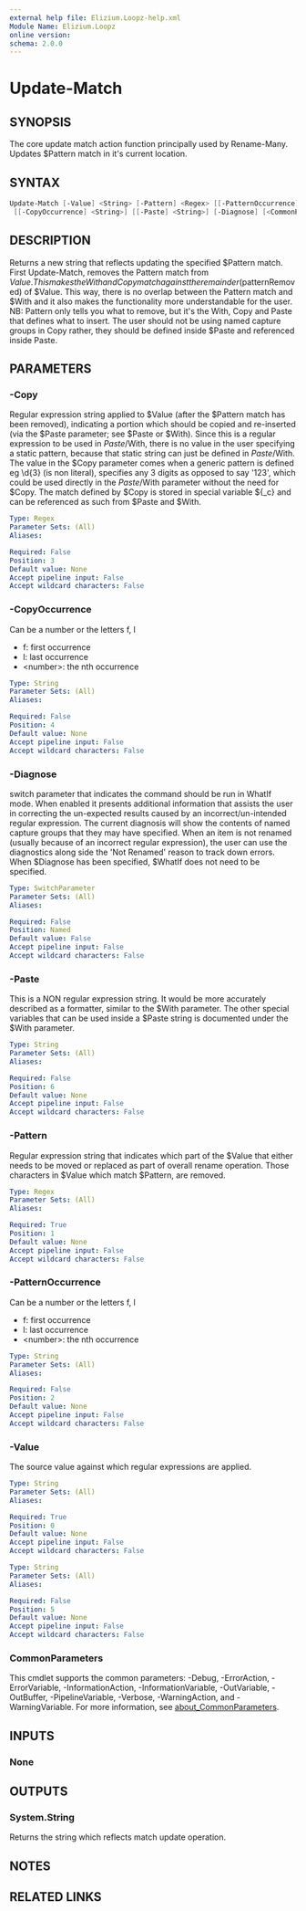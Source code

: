 ```yaml
---
external help file: Elizium.Loopz-help.xml
Module Name: Elizium.Loopz
online version:
schema: 2.0.0
---
```


# Update-Match

## SYNOPSIS

The core update match action function principally used by Rename-Many. Updates
$Pattern match in it's current location.

## SYNTAX

```powershell
Update-Match [-Value] <String> [-Pattern] <Regex> [[-PatternOccurrence] <String>] [[-Copy] <Regex>]
 [[-CopyOccurrence] <String>] [[-Paste] <String>] [-Diagnose] [<CommonParameters>]
```

## DESCRIPTION

Returns a new string that reflects updating the specified $Pattern match.
First Update-Match, removes the Pattern match from $Value.
This makes the With and Copy match against the remainder ($patternRemoved) of $Value.
This way, there is no overlap between the Pattern match and $With and it also makes the functionality more understandable for the user.
NB: Pattern only tells you what to remove, but it's the With, Copy and Paste that defines what to insert.
The user should not be using named capture groups in Copy rather, they should be defined inside $Paste and referenced inside Paste.

## PARAMETERS

### -Copy

Regular expression string applied to $Value (after the $Pattern match has been removed), indicating a portion which should be copied and re-inserted (via the $Paste parameter; see $Paste or $With).
Since this is a regular expression to be used in $Paste/$With, there is no value in the user specifying a static pattern, because that static string can just be defined in $Paste/$With.
The value in the $Copy parameter comes when a generic pattern is defined eg \d{3} (is non literal), specifies any 3 digits as opposed to say '123', which could be used directly in the $Paste/$With parameter without the need for $Copy.
The match defined by $Copy is stored in special variable ${_c} and can be referenced as such from $Paste and $With.

```yaml
Type: Regex
Parameter Sets: (All)
Aliases:

Required: False
Position: 3
Default value: None
Accept pipeline input: False
Accept wildcard characters: False
```

### -CopyOccurrence

Can be a number or the letters f, l

* f: first occurrence
* l: last occurrence
* \<number\>: the nth occurrence

```yaml
Type: String
Parameter Sets: (All)
Aliases:

Required: False
Position: 4
Default value: None
Accept pipeline input: False
Accept wildcard characters: False
```

### -Diagnose

switch parameter that indicates the command should be run in WhatIf mode.
When enabled it presents additional information that assists the user in correcting the un-expected results caused by an incorrect/un-intended regular expression.
The current diagnosis will show the contents of named capture groups that they may have specified.
When an item is not renamed (usually because of an incorrect regular expression), the user can use the diagnostics along side the 'Not Renamed' reason to track down errors.
When $Diagnose has been specified, $WhatIf does not need to be specified.

```yaml
Type: SwitchParameter
Parameter Sets: (All)
Aliases:

Required: False
Position: Named
Default value: False
Accept pipeline input: False
Accept wildcard characters: False
```

### -Paste

This is a NON regular expression string.
It would be more accurately described as a formatter, similar to the $With parameter.
The other special variables that can be used inside a $Paste string is documented under the $With parameter.

```yaml
Type: String
Parameter Sets: (All)
Aliases:

Required: False
Position: 6
Default value: None
Accept pipeline input: False
Accept wildcard characters: False
```

### -Pattern

Regular expression string that indicates which part of the $Value that either needs to be moved or replaced as part of overall rename operation.
Those characters in $Value which match $Pattern, are removed.

```yaml
Type: Regex
Parameter Sets: (All)
Aliases:

Required: True
Position: 1
Default value: None
Accept pipeline input: False
Accept wildcard characters: False
```

### -PatternOccurrence

Can be a number or the letters f, l

* f: first occurrence
* l: last occurrence
* \<number\>: the nth occurrence

```yaml
Type: String
Parameter Sets: (All)
Aliases:

Required: False
Position: 2
Default value: None
Accept pipeline input: False
Accept wildcard characters: False
```

### -Value

The source value against which regular expressions are applied.

```yaml
Type: String
Parameter Sets: (All)
Aliases:

Required: True
Position: 0
Default value: None
Accept pipeline input: False
Accept wildcard characters: False
```

```yaml
Type: String
Parameter Sets: (All)
Aliases:

Required: False
Position: 5
Default value: None
Accept pipeline input: False
Accept wildcard characters: False
```

### CommonParameters

This cmdlet supports the common parameters: -Debug, -ErrorAction, -ErrorVariable, -InformationAction, -InformationVariable, -OutVariable, -OutBuffer, -PipelineVariable, -Verbose, -WarningAction, and -WarningVariable. For more information, see [about_CommonParameters](http://go.microsoft.com/fwlink/?LinkID=113216).

## INPUTS

### None

## OUTPUTS

### System.String

Returns the string which reflects match update operation.

## NOTES

## RELATED LINKS
